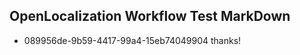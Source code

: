## OpenLocalization Workflow Test MarkDown
* 089956de-9b59-4417-99a4-15eb74049904 thanks!

<!--HONumber=Aug16_HO3-->


